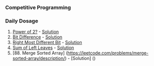 ### Competitive Programming

### Daily Dosage

1) [Power of 2?](https://practice.geeksforgeeks.org/problems/power-of-2-1587115620/1) - [Solution](https://github.com/pawanembedded/comprog/blob/main/programs/pow_of_2.c)
2) [Bit Difference](https://practice.geeksforgeeks.org/problems/bit-difference-1587115620/1) - [Solution](https://github.com/pawanembedded/comprog/blob/main/programs/bit_difference.c)
3) [Right Most Different Bit](https://practice.geeksforgeeks.org/problems/rightmost-different-bit-1587115621/1#) - [Solution](https://github.com/pawanembedded/comprog/blob/main/programs/rightmost_diff_bit.c)
4) [Sum of Left Leaves](https://leetcode.com/problems/sum-of-left-leaves/) - [Solution](https://github.com/pawanembedded/comprog/blob/main/programs/sum_of_left_leaves.c)
5) [88. Merge Sorted Array] (https://leetcode.com/problems/merge-sorted-array/description/) - [Solution] ()
